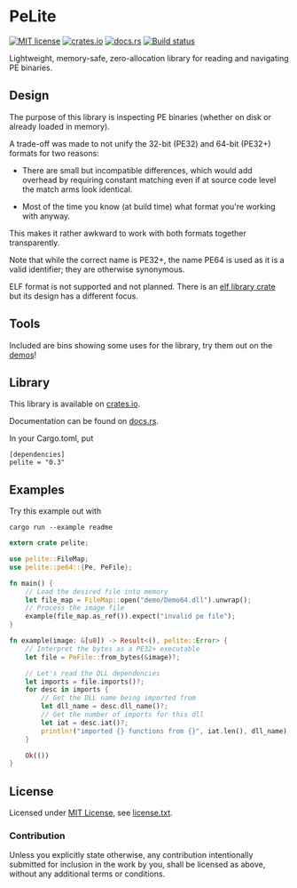 PeLite
======

[![MIT license](https://img.shields.io/crates/l/pelite.svg)](https://opensource.org/licenses/MIT)
[![crates.io](https://img.shields.io/crates/v/pelite.svg)](https://crates.io/crates/pelite)
[![docs.rs](https://docs.rs/pelite/badge.svg)](https://docs.rs/pelite)
[![Build status](https://ci.appveyor.com/api/projects/status/6obf6w6awf4b540r/branch/master?svg=true)](https://ci.appveyor.com/project/CasualX/pelite/branch/master)

Lightweight, memory-safe, zero-allocation library for reading and navigating PE binaries.

Design
------

The purpose of this library is inspecting PE binaries (whether on disk or already loaded in memory).

A trade-off was made to not unify the 32-bit (PE32) and 64-bit (PE32+) formats for two reasons:

* There are small but incompatible differences, which would add overhead by requiring constant matching even if at source code level the match arms look identical.

* Most of the time you know (at build time) what format you're working with anyway.

This makes it rather awkward to work with both formats together transparently.

Note that while the correct name is PE32+, the name PE64 is used as it is a valid identifier; they are otherwise synonymous.

ELF format is not supported and not planned. There is an [elf library crate](https://crates.io/crates/elf) but its design has a different focus.

Tools
-----

Included are bins showing some uses for the library, try them out on the [demos](demo)!

Library
-------

This library is available on [crates.io](https://crates.io/crates/pelite).

Documentation can be found on [docs.rs](https://docs.rs/pelite/).

In your Cargo.toml, put

```
[dependencies]
pelite = "0.3"
```

Examples
--------

Try this example out with

`cargo run --example readme`

```rust
extern crate pelite;

use pelite::FileMap;
use pelite::pe64::{Pe, PeFile};

fn main() {
	// Load the desired file into memory
	let file_map = FileMap::open("demo/Demo64.dll").unwrap();
	// Process the image file
	example(file_map.as_ref()).expect("invalid pe file");
}

fn example(image: &[u8]) -> Result<(), pelite::Error> {
	// Interpret the bytes as a PE32+ executable
	let file = PeFile::from_bytes(&image)?;

	// Let's read the DLL dependencies
	let imports = file.imports()?;
	for desc in imports {
		// Get the DLL name being imported from
		let dll_name = desc.dll_name()?;
		// Get the number of imports for this dll
		let iat = desc.iat()?;
		println!("imported {} functions from {}", iat.len(), dll_name);
	}

	Ok(())
}
```

License
-------

Licensed under [MIT License](https://opensource.org/licenses/MIT), see [license.txt](license.txt).

### Contribution

Unless you explicitly state otherwise, any contribution intentionally submitted
for inclusion in the work by you, shall be licensed as above, without any additional terms or conditions.

